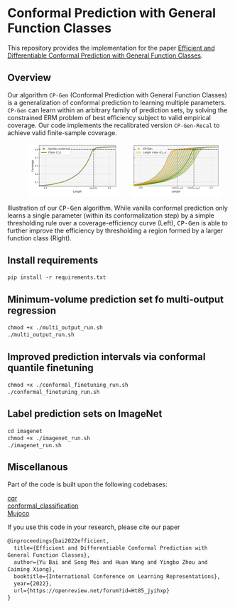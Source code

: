 # Conformal Prediction with General Function Classes

This repository provides the implementation for the paper [Efficient and Differentiable Conformal Prediction with General Function Classes](https://arxiv.org/abs/2202.11091).

## Overview
Our algorithm `CP-Gen` (Conformal Prediction with General Function Classes) is a generalization of conformal prediction to learning multiple parameters. `CP-Gen` can learn within an arbitrary family of prediction sets, by solving the constrained ERM problem of best efficiency subject to valid empirical coverage. Our code implements the recalibrated version `CP-Gen-Recal` to achieve valid finite-sample coverage.


<p align="center">
  <img src="https://github.com/allenbai01/cp-gen/blob/main/figures/fig1_left.png" width="40%" hspace="5%">
  <img src="https://github.com/allenbai01/cp-gen/blob/main/figures/fig1_right.png" width="40%">
  <figcaption>
    Illustration of our <tt>CP-Gen</tt> algorithm. While vanilla conformal prediction only learns a single parameter (within its conformalization step) by a simple thresholding rule over a coverage-efficiency curve (Left), <tt>CP-Gen</tt> is able to further improve the efficiency by thresholding a region formed by a larger function class (Right).
</figcaption>
</p>


## Install requirements

```
pip install -r requirements.txt
```

## Minimum-volume prediction set fo multi-output regression

```
chmod +x ./multi_output_run.sh
./multi_output_run.sh
```

## Improved prediction intervals via conformal quantile finetuning

```
chmod +x ./conformal_finetuning_run.sh
./conformal_finetuning_run.sh
```

## Label prediction sets on ImageNet

```
cd imagenet
chmod +x ./imagenet_run.sh
./imagenet_run.sh
```

## Miscellanous
Part of the code is built upon the following codebases:

[cqr](https://github.com/yromano/cqr)\
[conformal_classification](https://github.com/aangelopoulos/conformal_classification)\
[Mujoco](https://github.com/deepmind/mujoco)

If you use this code in your research, please cite our paper
```
@inproceedings{bai2022efficient,
  title={Efficient and Differentiable Conformal Prediction with General Function Classes},
  author={Yu Bai and Song Mei and Huan Wang and Yingbo Zhou and Caiming Xiong},
  booktitle={International Conference on Learning Representations},
  year={2022},
  url={https://openreview.net/forum?id=Ht85_jyihxp}
}
```

